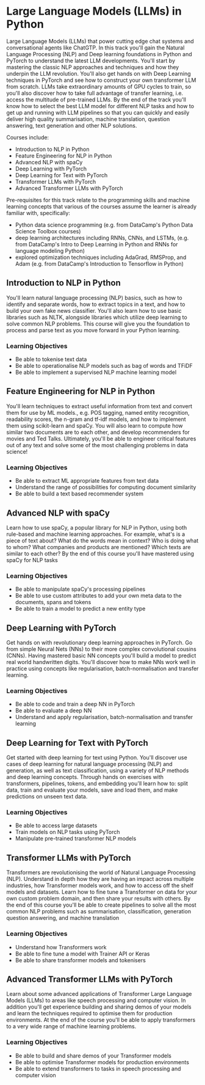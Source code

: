 

Large Language Models (LLMs) in Python
======================================

Large Language Models (LLMs) that power cutting edge chat systems and conversational agents like ChatGTP.  In this track you'll gain the Natural Language Processing (NLP) and Deep learning foundations in Python and PyTorch to understand the latest LLM developments.   You'll start by mastering the classic NLP approaches and techniques and how they underpin the LLM revolution.  You'll also get hands on with Deep Learning techniques in PyTorch and see how to construct your own transformer LLM from scratch.  LLMs take extraordinary amounts of GPU cycles to train, so you'll also discover how to take full advantage of transfer learning, i.e. access the multitude of pre-trained LLMs.  By the end of the track you'll know how to select the best LLM model for different NLP tasks and how to get up and running with LLM pipelines so that you can quickly and easily deliver high quality summarisation, machine translation, question answering, text generation and other NLP solutions.

Courses include:

- Introduction to NLP in Python
- Feature Engineering for NLP in Python
- Advanced NLP with spaCy
- Deep Learning with PyTorch
- Deep Learning for Text with PyTorch
- Transformer LLMs with PyTorch
- Advanced Transformer LLMs with PyTorch


Pre-requisites for this track relate to the programming skills and machine learning concepts that various of the courses assume the learner is already familiar with, specifically:

- Python data science programming (e.g. from DataCamp's Python Data Science Toolbox courses)
- deep learning architectures including RNNs, CNNs, and LSTMs, (e.g. from DataCamp's Intro to Deep Learning in Python and RNNs for language modeling Python)
- explored optimization techniques including AdaGrad, RMSProp, and Adam (e.g. from DataCamp's Introduction to Tensorflow in Python)


Introduction to NLP in Python
-----------------------------

You'll learn natural language processing (NLP) basics, such as how to identify and separate words, how to extract topics in a text, and how to build your own fake news classifier. You'll also learn how to use basic libraries such as NLTK, alongside libraries which utilize deep learning to solve common NLP problems. This course will give you the foundation to process and parse text as you move forward in your Python learning.

### Learning Objectives

* Be able to tokenise text data
* Be able to operationalise NLP models such as bag of words and TFiDF
* Be able to implement a supervised NLP machine learning model


Feature Engineering for NLP in Python
-------------------------------------

You'll learn techniques to extract useful information from text and convert them for use by ML models., e.g. POS tagging, named entity recognition, readability scores, the n-gram and tf-idf models, and how to implement them using scikit-learn and spaCy. You will also learn to compute how similar two documents are to each other, and develop recommenders for movies and Ted Talks. Ultimately, you'll be able to engineer critical features out of any text and solve some of the most challenging problems in data science!

### Learning Objectives

* Be able to extract ML appropriate features from text data
* Understand the range of possibilities for computing document similarity
* Be able to build a text based recommender system


Advanced NLP with spaCy
-------------------------

Learn how to use spaCy, a popular library for NLP in Python, using both rule-based and machine learning approaches. For example, what's is a piece of text about? What do the words mean in context? Who is doing what to whom? What companies and products are mentioned? Which texts are similar to each other?  By the end of this course you'll have mastered using spaCy for NLP tasks

### Learning Objectives

* Be able to manipulate spaCy's processing pipelines
* Be able to use custom attributes to add your own meta data to the documents, spans and tokens
* Be able to train a model to predict a new entity type


Deep Learning with PyTorch
--------------------------

Get hands on with revolutionary deep learning approaches in PyTorch. Go from simple Neural Nets (NNs) to their more complex convolutional cousins (CNNs). Having mastered basic NN concepts you'll build a model to predict real world handwritten digits.  You'll discover how to make NNs work well in practice using concepts like regularisation, batch-normalisation and transfer learning.

### Learning Objectives

* Be able to code and train a deep NN in PyTorch
* Be able to evaluate a deep NN
* Understand and apply regularisation, batch-normalisation and transfer learning


Deep Learning for Text with PyTorch
-----------------------------------

Get started with deep learning for text using Python. You'll discover use cases of deep learning for natural language processing (NLP) and generation, as well as text classification, using a variety of NLP methods and deep learning concepts. Through hands on exercises with transformers, pipelines, tokens, and embedding you'll learn how to: split data, train and evaluate your models, save and load them, and make predictions on unseen text data.

### Learning Objectives

* Be able to access large datasets
* Train models on NLP tasks using PyTorch
* Manipulate pre-trained transformer NLP models


Transformer LLMs with PyTorch
-----------------------------

Transformers are revolutionising the world of Natural Language Processing (NLP).  Understand in depth how they are having an impact across multiple industries, how Transformer models work, and how to access off the shelf models and datasets.  Learn how to fine tune a Transformer on data for your own custom problem domain, and then share your results with others.  By the end of this course you'll be able to create pipelines to solve all the most common NLP problems such as summarisation, classification, generation question answering, and machine translation

### Learning Objectives

* Understand how Transformers work
* Be able to fine tune a model with Trainer API or Keras
* Be able to share transformer models and tokenisers


Advanced Transformer LLMs with PyTorch
--------------------------------------

Learn about some advanced applications of Transformer Large Language Models (LLMs) to areas like speech processing and computer vision.  In addition you'll get experience building and sharing demos of your models and learn the techniques required to optimise them for production environments.  At the end of the course you'll be able to apply transformers to a very wide range of machine learning problems.

### Learning Objectives

* Be able to build and share demos of your Transformer models
* Be able to optimise Transformer models for production environments
* Be able to extend transformers to tasks in speech processing and computer vision



